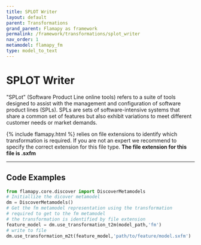 ```yaml
---
title: SPLOT Writer
layout: default
parent: Transformations
grand_parent: Flamapy as framework
permalink: /framework/transformations/splot_writer
nav_order: 1
metamodel: flamapy_fm
type: model_to_text
---
```


# SPLOT Writer

"SPLot" (Software Product Line online tools) refers to a suite of tools designed to assist with the management and configuration of software product lines (SPLs). SPLs are sets of software-intensive systems that share a common set of features but also exhibit variations to meet different customer needs or market demands.

{% include flamapy.html %} relies on file extensions to identify which transformation is required. If you are not an expert we recommend to specify the correct extension for this file type. **The file extension for this file is .sxfm**

---
## Code Examples
```python
from flamapy.core.discover import DiscoverMetamodels
# Initiallize the dicover metamodel
dm = DiscoverMetamodels()
# Get the fm metamodel representation using the transformation 
# required to get to the fm metamodel
# the transformation is identified by file extension 
feature_model = dm.use_transformation_t2m(model_path,'fm') 
# write to file
dm.use_transformation_m2t(feature_model,'path/to/feature/model.sxfm')
```